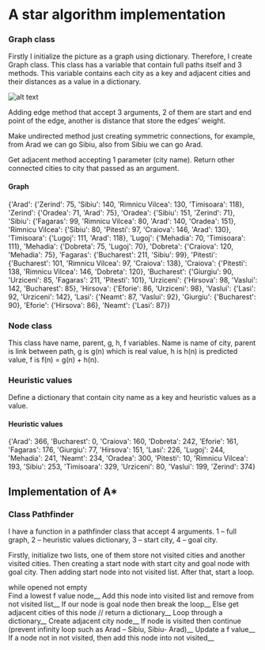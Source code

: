 # A star algorithm implementation

### Graph class
Firstly I initialize the picture as a graph
using dictionary. Therefore, I create Graph class. This class has a variable that contain full paths itself
and 3 methods. This variable contains each city as a key and adjacent cities and their distances as a
value in a dictionary.

![alt text](https://duckduckgo.com/?t=ffab&q=arad+bucharest+weighted+graph&iax=images&ia=images&iai=http%3A%2F%2Fi.stack.imgur.com%2FwjrA7.jpg)

Adding edge method that accept 3 arguments, 2 of them are start and end point of the edge, another is
distance that store the edges’ weight.

Make undirected method just creating symmetric connections, for example, from Arad we can go Sibiu,
also from Sibiu we can go Arad.

Get adjacent method accepting 1 parameter (city name). Return other connected cities to city that
passed as an argument.

#### Graph
{'Arad': {'Zerind': 75, 'Sibiu': 140, 'Rimnicu Vilcea': 130, 'Timisoara': 118}, 'Zerind': {'Oradea': 71, 'Arad':
75}, 'Oradea': {'Sibiu': 151, 'Zerind': 71}, 'Sibiu': {'Fagaras': 99, 'Rimnicu Vilcea': 80, 'Arad': 140, 'Oradea':
151}, 'Rimnicu Vilcea': {'Sibiu': 80, 'Pitesti': 97, 'Craiova': 146, 'Arad': 130}, 'Timisoara': {'Lugoj': 111,
'Arad': 118}, 'Lugoj': {'Mehadia': 70, 'Timisoara': 111}, 'Mehadia': {'Dobreta': 75, 'Lugoj': 70}, 'Dobreta':
{'Craiova': 120, 'Mehadia': 75}, 'Fagaras': {'Bucharest': 211, 'Sibiu': 99}, 'Pitesti': {'Bucharest': 101,
'Rimnicu Vilcea': 97, 'Craiova': 138}, 'Craiova': {'Pitesti': 138, 'Rimnicu Vilcea': 146, 'Dobreta': 120},
'Bucharest': {'Giurgiu': 90, 'Urziceni': 85, 'Fagaras': 211, 'Pitesti': 101}, 'Urziceni': {'Hirsova': 98, 'Vaslui':
142, 'Bucharest': 85}, 'Hirsova': {'Eforie': 86, 'Urziceni': 98}, 'Vaslui': {'Lasi': 92, 'Urziceni': 142}, 'Lasi':
{'Neamt': 87, 'Vaslui': 92}, 'Giurgiu': {'Bucharest': 90}, 'Eforie': {'Hirsova': 86}, 'Neamt': {'Lasi': 87}}

### Node class
This class have name, parent, g, h, f variables. Name is name of city, parent is link between path, g is
g(n) which is real value, h is h(n) is predicted value, f is f(n) = g(n) + h(n).

### Heuristic values
Define a dictionary that contain city name as a key and heuristic values as a value.
#### Heuristic values
{'Arad': 366, 'Bucharest': 0, 'Craiova': 160, 'Dobreta': 242, 'Eforie': 161, 'Fagaras': 176, 'Giurgiu': 77,
'Hirsova': 151, 'Lasi': 226, 'Lugoj': 244, 'Mehadia': 241, 'Neamt': 234, 'Oradea': 300, 'Pitesti': 10, 'Rimnicu
Vilcea': 193, 'Sibiu': 253, 'Timisoara': 329, 'Urziceni': 80, 'Vaslui': 199, 'Zerind': 374}

## Implementation of A*

### Class Pathfinder

I have a function in a pathfinder class that accept 4 arguments. 1 – full graph, 2 – heuristic
values dictionary, 3 – start city, 4 – goal city.

Firstly, initialize two lists, one of them store not visited cities and another visited cities. Then
creating a start node with start city and goal node with goal city. Then adding start node into
not visited list. After that, start a loop.

while opened not empty \
  Find a lowest f value node__
  Add this node into visited list and remove from not visited list__
  If our node is goal node then break the loop__
  Else get adjacent cities of this node // return a dictionary__
  Loop through a dictionary__
    Create adjacent city node__
    If node is visited then continue (prevent infinity loop such as Arad – Sibiu, Sibiu- Arad)__
    Update a f value__
    If a node not in not visited, then add this node into not visited__
